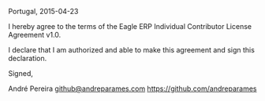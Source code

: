 Portugal, 2015-04-23

I hereby agree to the terms of the Eagle ERP Individual Contributor License
Agreement v1.0.

I declare that I am authorized and able to make this agreement and sign this
declaration.

Signed,

André Pereira github@andreparames.com https://github.com/andreparames
